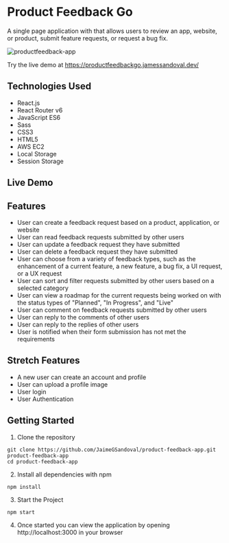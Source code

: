 # Product Feedback Go

A single page application with that allows users to review an app, website, or product, submit feature requests, or request a bug fix.

![productfeedback-app](/src/assets/images/demo/feedback_demo.gif)

Try the live demo at https://productfeedbackgo.jamessandoval.dev/

## Technologies Used

- React.js
- React Router v6
- JavaScript ES6
- Sass
- CSS3
- HTML5
- AWS EC2
- Local Storage
- Session Storage

## Live Demo



## Features

- User can create a feedback request based on a product, application, or website
- User can read feedback requests submitted by other users
- User can update a feedback request they have submitted
- User can delete a feedback request they have submitted
- User can choose from a variety of feedback types, such as the enhancement of a current feature, a new feature, a bug fix, a UI request, or a UX request
- User can sort and filter requests submitted by other users based on a selected category
- User can view a roadmap for the current requests being worked on with the status types of "Planned", "In Progress", and "Live"
- User can comment on feedback requests submitted by other users
- User can reply to the comments of other users
- User can reply to the replies of other users
- User is notified when their form submission has not met the requirements

## Stretch Features

- A new user can create an account and profile
- User can upload a profile image
- User login
- User Authentication

## Getting Started

1. Clone the repository

```shell
git clone https://github.com/JaimeGSandoval/product-feedback-app.git product-feedback-app
cd product-feedback-app
```

2. Install all dependencies with npm

```
npm install
```

3. Start the Project

```
npm start
```

4. Once started you can view the application by opening http://localhost:3000 in your browser
